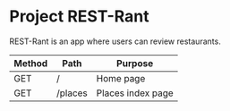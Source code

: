 # Project REST-Rant

REST-Rant is an app where users can review restaurants.

|  Method  |      Path      |      Purpose      |
| ------------- | ------------- |------------- |
|  GET  |     /      |     Home page      |
|  GET  |     /places      |     Places index page     |